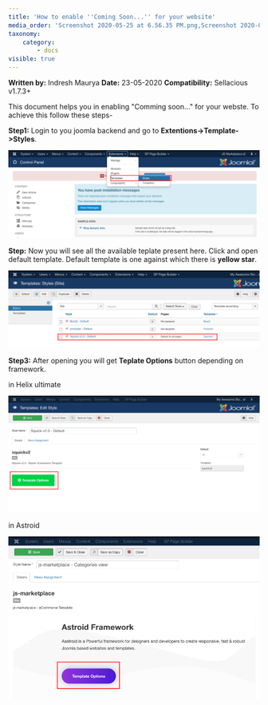 ```yaml
---
title: 'How to enable ''Coming Soon...'' for your website'
media_order: 'Screenshot 2020-05-25 at 6.56.35 PM.png,Screenshot 2020-05-25 at 7.07.09 PM.png,Screenshot 2020-05-25 at 7.06.17 PM.png,Screenshot 2020-05-25 at 7.05.48 PM.png'
taxonomy:
    category:
        - docs
visible: true
---
```


**Written by:** Indresh Maurya
**Date:** 23-05-2020
**Compatibility:** Sellacious v1.7.3+

This document helps you in enabling "Comming soon..." for your webste. To achieve this follow these steps-

**Step1:** Login to you joomla backend and go to **Extentions->Template->Styles**.

![](Screenshot%202020-05-25%20at%206.56.35%20PM.png)

**Step:** Now you will see all the available teplate present here. Click and open default template. Default template is one against which there is **yellow star**.

![](Screenshot%202020-05-25%20at%207.07.09%20PM.png)

**Step3:** After opening you will get **Teplate Options** button depending on framework.

in Helix ultimate

![](Screenshot%202020-05-25%20at%207.05.48%20PM.png)

in Astroid

![](Screenshot%202020-05-25%20at%207.06.17%20PM.png)
